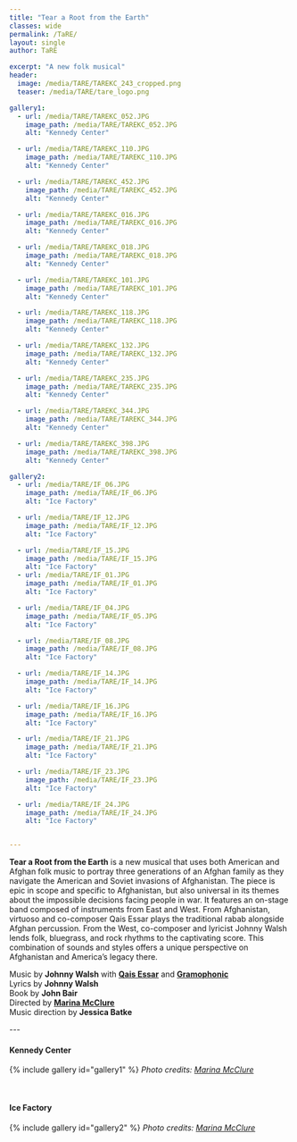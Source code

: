 ```yaml
---
title: "Tear a Root from the Earth"
classes: wide
permalink: /TaRE/
layout: single
author: TaRE

excerpt: "A new folk musical"
header:
  image: /media/TARE/TAREKC_243_cropped.png
  teaser: /media/TARE/tare_logo.png

gallery1:
  - url: /media/TARE/TAREKC_052.JPG
    image_path: /media/TARE/TAREKC_052.JPG
    alt: "Kennedy Center"

  - url: /media/TARE/TAREKC_110.JPG
    image_path: /media/TARE/TAREKC_110.JPG
    alt: "Kennedy Center"

  - url: /media/TARE/TAREKC_452.JPG
    image_path: /media/TARE/TAREKC_452.JPG
    alt: "Kennedy Center"

  - url: /media/TARE/TAREKC_016.JPG
    image_path: /media/TARE/TAREKC_016.JPG
    alt: "Kennedy Center"

  - url: /media/TARE/TAREKC_018.JPG
    image_path: /media/TARE/TAREKC_018.JPG
    alt: "Kennedy Center"

  - url: /media/TARE/TAREKC_101.JPG
    image_path: /media/TARE/TAREKC_101.JPG
    alt: "Kennedy Center"

  - url: /media/TARE/TAREKC_118.JPG
    image_path: /media/TARE/TAREKC_118.JPG
    alt: "Kennedy Center"

  - url: /media/TARE/TAREKC_132.JPG
    image_path: /media/TARE/TAREKC_132.JPG
    alt: "Kennedy Center"

  - url: /media/TARE/TAREKC_235.JPG
    image_path: /media/TARE/TAREKC_235.JPG
    alt: "Kennedy Center"

  - url: /media/TARE/TAREKC_344.JPG
    image_path: /media/TARE/TAREKC_344.JPG
    alt: "Kennedy Center"

  - url: /media/TARE/TAREKC_398.JPG
    image_path: /media/TARE/TAREKC_398.JPG
    alt: "Kennedy Center"

gallery2:
  - url: /media/TARE/IF_06.JPG
    image_path: /media/TARE/IF_06.JPG
    alt: "Ice Factory"

  - url: /media/TARE/IF_12.JPG
    image_path: /media/TARE/IF_12.JPG
    alt: "Ice Factory"

  - url: /media/TARE/IF_15.JPG
    image_path: /media/TARE/IF_15.JPG
    alt: "Ice Factory"
  - url: /media/TARE/IF_01.JPG
    image_path: /media/TARE/IF_01.JPG
    alt: "Ice Factory"

  - url: /media/TARE/IF_04.JPG
    image_path: /media/TARE/IF_05.JPG
    alt: "Ice Factory"

  - url: /media/TARE/IF_08.JPG
    image_path: /media/TARE/IF_08.JPG
    alt: "Ice Factory"

  - url: /media/TARE/IF_14.JPG
    image_path: /media/TARE/IF_14.JPG
    alt: "Ice Factory"

  - url: /media/TARE/IF_16.JPG
    image_path: /media/TARE/IF_16.JPG
    alt: "Ice Factory"

  - url: /media/TARE/IF_21.JPG
    image_path: /media/TARE/IF_21.JPG
    alt: "Ice Factory"

  - url: /media/TARE/IF_23.JPG
    image_path: /media/TARE/IF_23.JPG
    alt: "Ice Factory"

  - url: /media/TARE/IF_24.JPG
    image_path: /media/TARE/IF_24.JPG
    alt: "Ice Factory"


---
```


**Tear a Root from the Earth** is a new musical that uses both American and Afghan folk music to portray three generations of an Afghan family as they navigate the American and Soviet invasions of Afghanistan. The piece is epic in scope and specific to Afghanistan, but also universal in its themes about the impossible decisions facing people in war. It features an on-stage band composed of instruments from East and West. From Afghanistan, virtuoso and co-composer Qais Essar plays the traditional rabab alongside Afghan percussion. From the West, co-composer and lyricist Johnny Walsh lends folk, bluegrass, and rock rhythms to the captivating score. This combination of sounds and styles offers a unique perspective on Afghanistan and America’s legacy there.

Music by **Johnny Walsh** with **[Qais Essar](http://www.therabab.com/)** and **[Gramophonic](http://www.gramophonic.band)**<br>
Lyrics by **Johnny Walsh**<br>
Book by **John Bair**<br>
Directed by **[Marina McClure](http://www.marinamcclure.com/)**<br>
Music direction by **Jessica Batke**

--- <br>

#### Kennedy Center

{% include gallery id="gallery1" %}
*Photo credits: [Marina McClure](http://www.marinamcclure.com/)*

<br>

#### Ice Factory

{% include gallery id="gallery2" %}
*Photo credits: [Marina McClure](http://www.marinamcclure.com/)*
